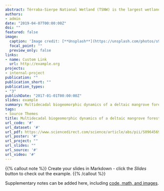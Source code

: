 ```yaml
---
abstract: Térraba-Sierpe National Wetland (TSNW) is the largest wetland in Costa Rica located in the southeastern part of the country. The protected area comprises the Térraba-Sierpe delta covered with dense mangrove vegetation. We aim to analyze the geomorphological evolution of the coastal bars and the land use/cover change between 1948 and 2012 using aerial photographs and satellite images interpretation as well as field corroboration. We determined the geomorphological dynamics of three coastal bars (supratidal, intertidal, and subtidal), ten land uses/covers, and deforestation rates of six delta mouths for 64 years. In addition, we estimated a net periodic loss by deforestation between 1948 and 2012 exceeding 2562 ha, with an annual net loss of 40 ha per year. Moreover, these outputs quantify the anthropic impact over 40 years and give good evidence from an example of environmental policies implementation since the 1990s to protect these fragile tropical ecosystems.
authors:
- admin
date: "2019-04-07T00:00:00Z"
doi: ""
featured: false
image:
  caption: 'Image credit: [**Unsplash**](https://unsplash.com/photos/s9CC2SKySJM)'
  focal_point: ""
  preview_only: false
links:
- name: Custom Link
  url: http://example.org
projects:
- internal-project
publication: ""
publication_short: ""
publication_types:
- "3"
publishDate: "2017-01-01T00:00:00Z"
slides: example
summary: Multidecadal biogeomorphic dynamics of a deltaic mangrove forest in Costa Rica
tags:
- Source Themes
title: Multidecadal biogeomorphic dynamics of a deltaic mangrove forest in Costa Rica
url_code: '#'
url_dataset: '#'
url_pdf: https://www.sciencedirect.com/science/article/abs/pii/S0964569121002532?dgcid=author
url_poster: '#'
url_project: ""
url_slides: ""
url_source: '#'
url_video: '#'
---
```


{{% callout note %}}
Create your slides in Markdown - click the *Slides* button to check out the example.
{{% /callout %}}

Supplementary notes can be added here, including [code, math, and images](https://wowchemy.com/docs/writing-markdown-latex/).
